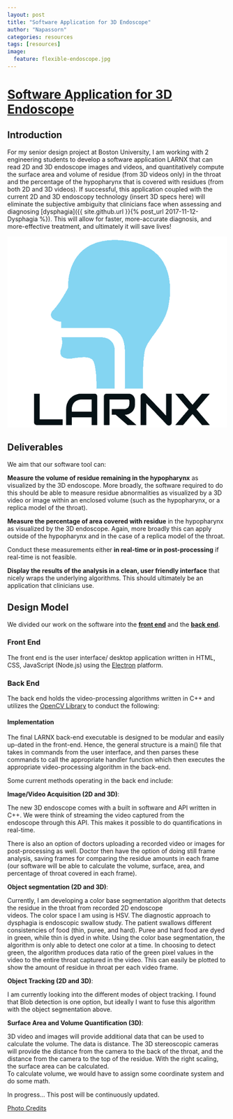```yaml
---
layout: post
title: "Software Application for 3D Endoscope"
author: "Napassorn"
categories: resources
tags: [resources]
image:
  feature: flexible-endoscope.jpg
---
```


# [Software Application for 3D Endoscope](https://github.com/Larnx)  

## Introduction 
For my senior design project at Boston University, I am working with 2 engineering students to develop a software application LARNX that can read 2D and 3D endoscope images and videos, and quantitatively compute the surface area and volume of residue (from 3D videos only) in the throat and the percentage of the hypopharynx that is covered with residues (from both 2D and 3D videos). If successful, this application coupled with the current 2D and 3D endoscopy technology (insert 3D specs here) will eliminate the subjective ambiguity that clinicians face when assessing and diagnosing [dysphagia]({{ site.github.url }}{% post_url 2017-11-12-Dysphagia %}). This will allow for faster, more-accurate diagnosis, and more-effective treatment, and ultimately it will save lives!   

![alt text](https://github.com/Larnx/Larnx_Back_End/blob/master/logoTC.png)

## Deliverables
We aim that our software tool can:

**Measure the volume of residue remaining in the hypopharynx** as visualized by the 3D endoscope. More broadly, the software required to do this should be able to measure residue abnormalities as visualized by a 3D video or image within an enclosed volume (such as the hypopharynx, or a replica model of the throat). 

**Measure the percentage of area covered with residue** in the hypopharynx as visualized by the 3D endoscope.  Again, more broadly this can apply outside of the hypopharynx and in the case of a replica model of the throat. 

Conduct these measurements either **in real-time or in post-processing** if real-time is not feasible.

**Display the results of the analysis in a clean, user friendly interface** that nicely wraps the underlying algorithms. This should ultimately be an application that clinicians use. 

## Design Model
We divided our work on the software into the [**front end**](https://github.com/Larnx/Larnx_User_Interface) and the [**back end**](https://github.com/Larnx/Larnx_Back_End).

### Front End
The front end is the user interface/ desktop application written in HTML, CSS, JavaScript (Node.js) using the [Electron](https://electron.atom.io/) platform.

### Back End
The back end holds the video-processing algorithms written in C++ and utilizes the [OpenCV Library](https://opencv.org/) to conduct the following:  

#### Implementation  

The final LARNX back-end executable is designed to be modular and easily up-dated in the front-end. Hence, the general structure is a main() file that takes in commands from the user interface, and then parses these commands to call the appropriate handler function which then executes the appropriate video-processing algorithm in the back-end.

Some current methods operating in the back end include:

**Image/Video Acquisition (2D and 3D)**:    
  
The new 3D endoscope comes with a built in software and API written in C++. We were think of streaming the video captured from the  
endoscope through this API. This makes it possible to do quantifications in real-time.  

There is also an option of doctors uploading a recorded video or images for post-processing as well. Doctor then have the option of 
doing still frame analysis, saving frames for comparing the residue amounts in each frame (our software will be able to calculate 
the volume, surface, area, and percentage of throat covered in each frame).   
   
**Object segmentation (2D and 3D)**:   
  
Currently, I am developing a color base segmentation algorithm that detects the residue in the throat from recorded 2D endoscope     
videos. The color space I am using is HSV. The diagnostic approach to dysphagia is endoscopic swallow study. The patient swallows 
different consistencies of food (thin, puree, and hard). Puree and hard food are dyed in green, while thin is dyed in white. Using 
the color base segmentation, the algorithm is only able to detect one color at a time. In choosing to detect green, the algorithm 
produces data ratio of the green pixel values in the video to the entire throat captured in the video. This can easily be plotted to 
show the amount of residue in throat per each video frame.   
   
**Object Tracking (2D and 3D)**:  

I am currently looking into the different modes of object tracking. I found that Blob detection is one option, but ideally I want to 
fuse this algorithm with the object segmentation above.  
   
**Surface Area and Volume Quantification (3D)**:   
  
3D video and images will provide additional data that can be used to calculate the volume. The data is distance. The 3D stereoscopic 
cameras will provide the distance from the camera to the back of the throat, and the distance from the camera to the top of the 
residue. With the right scaling, the surface area can be calculated.  
To calculate volume, we would have to assign some coordinate system and do some math.  
   
In progress... This post will be continuously updated.

   
[Photo Credits](https://www.voicedoctor.net/diagnosis/voice/anatomy)
   
